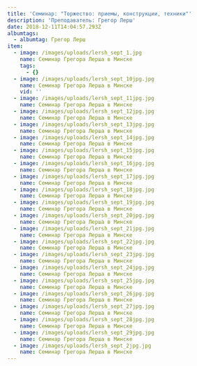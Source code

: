 ```yaml
---
title: 'Семинар: "Торжество: приемы, конструкции, техники"'
description: 'Преподаватель: Грегор Лерш'
date: 2018-12-11T14:04:57.293Z
albumtags:
  - albumtag: Грегор Лерш
item:
  - image: /images/uploads/lersh_sept_1.jpg
    name: Семинар Грегора Лерша в Минске
    tags:
      - {}
  - image: /images/uploads/lersh_sept_10jpg.jpg
    name: Семинар Грегора Лерша в Минске
    vid: ''
  - image: /images/uploads/lersh_sept_11jpg.jpg
    name: Семинар Грегора Лерша в Минске
  - image: /images/uploads/lersh_sept_12jpg.jpg
    name: Семинар Грегора Лерша в Минске
  - image: /images/uploads/lersh_sept_13jpg.jpg
    name: Семинар Грегора Лерша в Минске
  - image: /images/uploads/lersh_sept_14jpg.jpg
    name: Семинар Грегора Лерша в Минске
  - image: /images/uploads/lersh_sept_15jpg.jpg
    name: Семинар Грегора Лерша в Минске
  - image: /images/uploads/lersh_sept_16jpg.jpg
    name: Семинар Грегора Лерша в Минске
  - image: /images/uploads/lersh_sept_17jpg.jpg
    name: Семинар Грегора Лерша в Минске
  - image: /images/uploads/lersh_sept_18jpg.jpg
    name: Семинар Грегора Лерша в Минске
  - image: /images/uploads/lersh_sept_19jpg.jpg
    name: Семинар Грегора Лерша в Минске
  - image: /images/uploads/lersh_sept_20jpg.jpg
    name: Семинар Грегора Лерша в Минске
  - image: /images/uploads/lersh_sept_21jpg.jpg
    name: Семинар Грегора Лерша в Минске
  - image: /images/uploads/lersh_sept_22jpg.jpg
    name: Семинар Грегора Лерша в Минске
  - image: /images/uploads/lersh_sept_23jpg.jpg
    name: Семинар Грегора Лерша в Минске
  - image: /images/uploads/lersh_sept_24jpg.jpg
    name: Семинар Грегора Лерша в Минске
  - image: /images/uploads/lersh_sept_25jpg.jpg
    name: Семинар Грегора Лерша в Минске
  - image: /images/uploads/lersh_sept_26jpg.jpg
    name: Семинар Грегора Лерша в Минске
  - image: /images/uploads/lersh_sept_27jpg.jpg
    name: Семинар Грегора Лерша в Минске
  - image: /images/uploads/lersh_sept_28jpg.jpg
    name: Семинар Грегора Лерша в Минске
  - image: /images/uploads/lersh_sept_29jpg.jpg
    name: Семинар Грегора Лерша в Минске
  - image: /images/uploads/lersh_sept_2jpg.jpg
    name: Семинар Грегора Лерша в Минске
---
```


